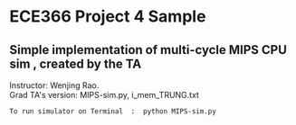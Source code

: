 # ECE366 Project 4 Sample
## Simple implementation of multi-cycle MIPS CPU sim , created by the TA
Instructor: Wenjing Rao.  
Grad TA's version: MIPS-sim.py,   i_mem_TRUNG.txt  
````
To run simulator on Terminal  :  python MIPS-sim.py
````







